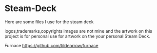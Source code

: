 # Steam-Deck
Here are some files I use for the steam deck

logos,trademarks,copyrights images are not mine and the artwork on this project is for personal use for artwork on the your personal Steam Deck.


Furnace
https://github.com/tildearrow/furnace

